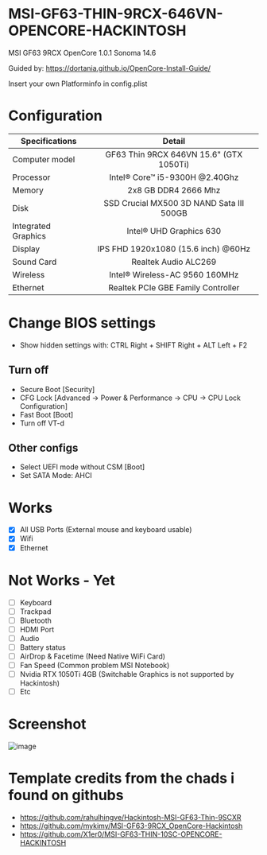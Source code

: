 # MSI-GF63-THIN-9RCX-646VN-OPENCORE-HACKINTOSH

MSI GF63 9RCX OpenCore 1.0.1 Sonoma 14.6

Guided by: https://dortania.github.io/OpenCore-Install-Guide/

Insert your own Platforminfo in config.plist

# Configuration


| Specifications      | Detail        |
| ------------- |:-------------:|
| Computer model    | GF63 Thin 9RCX 646VN 15.6" (GTX 1050Ti) |
| Processor      |  Intel® Core™ i5-9300H @2.40Ghz      |
| Memory | 2x8 GB DDR4 2666 Mhz     |
|    Disk   |    SSD Crucial MX500 3D NAND Sata III 500GB   |
| Integrated Graphics | Intel® UHD Graphics 630 |
| Display  | IPS FHD 1920x1080 (15.6 inch) @60Hz |
| Sound Card     | Realtek Audio ALC269   |
| Wireless | Intel® Wireless-AC 9560 160MHz  |
| Ethernet | Realtek PCIe GBE Family Controller  |



# Change BIOS settings

- Show hidden settings with: CTRL Right + SHIFT Right + ALT Left + F2

## Turn off 

- Secure Boot [Security]
- CFG Lock [Advanced -> Power & Performance -> CPU -> CPU Lock Configuration]
- Fast Boot [Boot]
- Turn off VT-d

## Other configs

- Select UEFI mode without CSM [Boot]
- Set SATA Mode: AHCI

# Works

- [x] All USB Ports (External mouse and keyboard usable)
- [x] Wifi
- [x] Ethernet

# Not Works - Yet

- [ ] Keyboard
- [ ] Trackpad
- [ ] Bluetooth
- [ ] HDMI Port
- [ ] Audio
- [ ] Battery status
- [ ] AirDrop & Facetime (Need Native WiFi Card)
- [ ] Fan Speed (Common problem MSI Notebook)
- [ ] Nvidia RTX 1050Ti 4GB (Switchable Graphics is not supported by Hackintosh)
- [ ] Etc

# Screenshot

![image](https://github.com/user-attachments/assets/5f271fd5-20c9-4042-80cc-86117bdb4fe5)


# Template credits from the chads i found on githubs
- https://github.com/rahulhingve/Hackintosh-MSI-GF63-Thin-9SCXR
- https://github.com/mykimy/MSI-GF63-9RCX_OpenCore-Hackintosh
- https://github.com/X1er0/MSI-GF63-THIN-10SC-OPENCORE-HACKINTOSH
